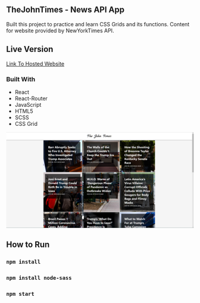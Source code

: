 
## TheJohnTimes - News API App
 Built this project to practice and learn CSS Grids and its functions. Content for website provided by NewYorkTimes API.

## Live Version
[Link To Hosted Website](https://thejohntimes.netlify.app/)

### Built With
- React
- React-Router
- JavaScript
 - HTML5
  - SCSS
  - CSS Grid

![Screenshot](screenshot.png)


## How to Run

### `npm install`

### `npm install node-sass`

### `npm start`

